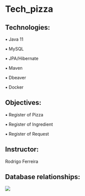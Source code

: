 <h1>Tech_pizza</h1>

<h2>Technologies: </h2>
<p>▪️ Java 11</p>
<p>▪️ MySQL</p>
<p>▪️ JPA/Hibernate</p>
<p>▪️ Maven</p>
<p>▪️ Dbeaver</p>
<p>▪️ Docker</p>

<h2>Objectives:</h2>
<p>▪️ Register of Pizza</p>
<p>▪️ Register of Ingredient</p>
<p>▪️ Register of Request<p>

  
<h2>Instructor:</h2>
<p>Rodrigo Ferreira</p>


<h2>Database relationships:</h2>
<img src="/img/dta_base.png"/>
